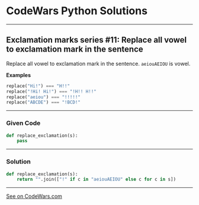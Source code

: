 # CodeWars Python Solutions

---

## Exclamation marks series #11: Replace all vowel to exclamation mark in the sentence


Replace all vowel to exclamation mark in the sentence. `aeiouAEIOU` is vowel.

**Examples**

```python
replace("Hi!") === "H!!"
replace("!Hi! Hi!") === "!H!! H!!"
replace("aeiou") === "!!!!!"
replace("ABCDE") === "!BCD!"
```



---

### Given Code


```python
def replace_exclamation(s):
    pass
```

---

### Solution


```python
def replace_exclamation(s):
    return "".join(["!" if c in "aeiouAEIOU" else c for c in s])
```


---


[See on CodeWars.com](https://www.codewars.com/kata/57fb09ef2b5314a8a90001ed/)

